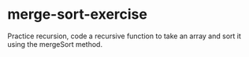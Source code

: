 # merge-sort-exercise
Practice recursion, code a recursive function to take an array and sort it using the mergeSort method.
